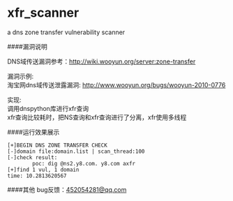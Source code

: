 # xfr_scanner

a dns zone transfer vulnerability scanner

####漏洞说明  

DNS域传送漏洞参考：http://wiki.wooyun.org/server:zone-transfer  
 
漏洞示例:  
淘宝网dns域传送泄露漏洞: http://www.wooyun.org/bugs/wooyun-2010-0776  

实现:  
调用dnspython库进行xfr查询  
xfr查询比较耗时，把NS查询和xfr查询进行了分离，xfr使用多线程  


####运行效果展示
	
	[+]BEGIN DNS ZONE TRANSFER CHECK
	[-]domain file:domain.list | scan_thread:100
	[-]check result:
       		poc: dig @ns2.y8.com. y8.com axfr
	[+]find 1 vul, 1 domain
	time: 10.2813620567


####其他
bug反馈：452054281@qq.com
